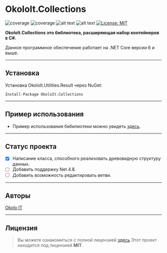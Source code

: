 # OkoloIt.Collections

![coverage](https://img.shields.io/badge/version-1.0.0-blue) ![coverage](https://img.shields.io/badge/-Okolo%20IT-orange) ![alt text](https://github.com/open-telemetry/opentelemetry-dotnet/actions/workflows/linux-ci.yml/badge.svg?branch=main) ![alt text](https://github.com/open-telemetry/opentelemetry-dotnet/actions/workflows/windows-ci.yml/badge.svg?branch=main) [![License: MIT](https://img.shields.io/badge/License-MIT-yellow.svg)](https://github.com/SilverWolf2k20/OkoloIt.Utilities.Result/blob/master/LICENSE.md)

**OkoloIt.Collections это библиотека, расширяющая набор контейнеров в C#.**

Данное программное обеспечение работает на .NET Core версии 6 и выше.

---
## Установка

Установка OkoloIt.Utilities.Result через NuGet:

```
Install-Package OkoloIt.Collections
```

---
## Пример использования

- Пример использования бибилиотеки можно увидеть [здесь](https://github.com/SilverWolf2k20/OkoloIt.Collections/tree/master/samples).

---
## Статус проекта

 - [x] Написание класса, способного реализовать древовидную структуру данных.
 - [ ] Добавить поддержку Net 4.8.
 - [ ] Добавить возможность редактировать ветви.

---
## Авторы

[Okolo IT](https://vk.com/okolo_it_govnokoding)

---
## Лицензия
>Вы можете ознакомиться с полной лицензией [здесь](https://github.com/SilverWolf2k20/OkoloIt.Collections/blob/master/LICENSE.md)
Этот проект находится под лицензией **MIT**.

